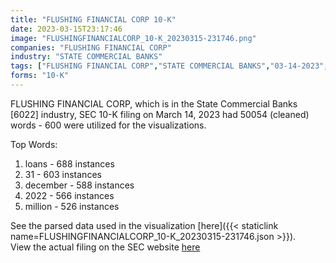 ```yaml
---
title: "FLUSHING FINANCIAL CORP 10-K"
date: 2023-03-15T23:17:46
image: "FLUSHINGFINANCIALCORP_10-K_20230315-231746.png"
companies: "FLUSHING FINANCIAL CORP"
industry: "STATE COMMERCIAL BANKS"
tags: ["FLUSHING FINANCIAL CORP","STATE COMMERCIAL BANKS","03-14-2023","10-K"]
forms: "10-K"
---
```

FLUSHING FINANCIAL CORP, which is in the State Commercial Banks [6022] industry, SEC 10-K filing on March 14, 2023 had 50054 (cleaned) words - 600 were utilized for the visualizations.

Top Words:
1. loans - 688 instances
2. 31 - 603 instances
3. december - 588 instances
4. 2022 - 566 instances
5. million - 526 instances


See the parsed data used in the visualization [here]({{< staticlink name=FLUSHINGFINANCIALCORP_10-K_20230315-231746.json >}}).  
View the actual filing on the SEC website [here](https://www.sec.gov/Archives/edgar/data/923139/0001558370-23-003746.txt)